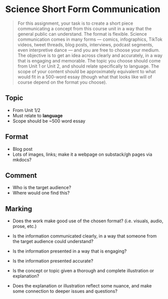 # Science Short Form Communication

> For this assignment, your task is to create a short piece communicating a
> concept from this course unit in a way that the general public can understand.
> The format is flexible. Science communication comes in many forms — comics,
> infographics, TikTok videos, tweet threads, blog posts, interviews, podcast
> segments, even interpretive dance — and you are free to choose your medium.
> The objective is to get an idea across clearly and accurately, in a way that
> is engaging and memorable.
> The topic you choose should come from Unit 1 or Unit 2, and should relate
> specifically to language. The scope of your content should be approximately
> equivalent to what would fit in a 500-word essay (though what that looks like
> will of course depend on the format you choose).

## Topic

- From Unit 1/2
- Must relate to **language**
- Scope should be ~500 word essay

## Format

- Blog post
- Lots of images, links; make it a webpage on substack/gh pages via mkdocs?

## Comment

- Who is the target audience?
- Where would one find this?

## Marking

- Does the work make good use of the chosen format? (i.e. visuals, audio, prose, etc.)
- Is the information communicated clearly, in a way that someone from the target audience could understand?
- Is the information presented in a way that is engaging?

- Is the information presented accurate?
- Is the concept or topic given a thorough and complete illustration or explanation?
- Does the explanation or illustration reflect some nuance, and make some connection to deeper issues and questions?
